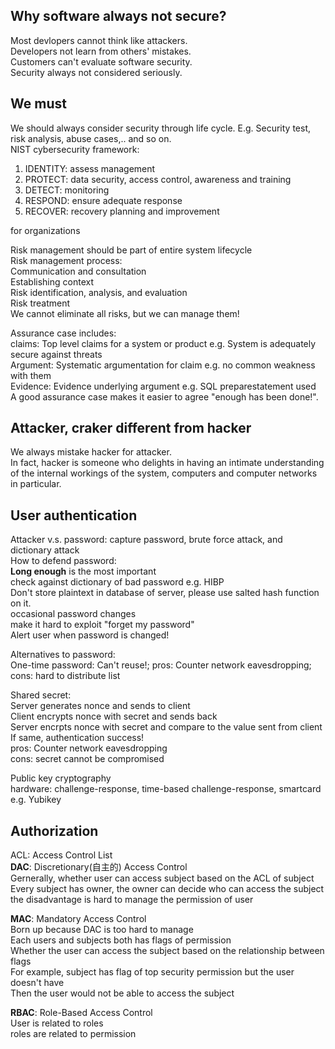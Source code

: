 ## Why software always not secure?
Most devlopers cannot think like attackers.  
Developers not learn from others' mistakes.  
Customers can't evaluate software security.  
Security always not considered seriously.  

## We must
We should always consider security through life cycle. E.g. Security test, risk analysis, abuse cases,.. and so on.  
NIST cybersecurity framework:  
1. IDENTITY: assess management  
2. PROTECT: data security, access control, awareness and training  
3. DETECT: monitoring  
4. RESPOND: ensure adequate response  
5. RECOVER: recovery planning and improvement  

for organizations  

Risk management should be part of entire system lifecycle  
Risk management process:  
Communication and consultation  
Establishing context  
Risk identification, analysis, and evaluation  
Risk treatment  
We cannot eliminate all risks, but we can manage them!  

Assurance case includes:  
claims: Top level claims for a system or product e.g. System is adequately secure against threats  
Argument: Systematic argumentation for claim e.g. no common weakness with them  
Evidence: Evidence underlying argument e.g. SQL preparestatement used  
A good assurance case makes it easier to agree "enough has been done!".

## Attacker, craker different from hacker
We always mistake hacker for attacker.  
In fact, hacker is someone who delights in having an intimate understanding of the internal workings of the system, computers and computer networks in particular.  

## User authentication
Attacker v.s. password: capture password, brute force attack, and dictionary attack  
How to defend password:  
**Long enough** is the most important  
check against dictionary of bad password e.g. HIBP  
Don't store plaintext in database of server, please use salted hash function on it.  
occasional password changes  
make it hard to exploit "forget my password"  
Alert user when password is changed!  

Alternatives to password:  
One-time password: Can't reuse!; pros: Counter network eavesdropping; cons: hard to distribute list  

Shared secret:  
Server generates nonce and sends to client  
Client encrypts nonce with secret and sends back  
Server encrpts nonce with secret and compare to the value sent from client  
If same, authentication success!  
pros: Counter network eavesdropping  
cons: secret cannot be compromised  

Public key cryptography  
hardware: challenge-response, time-based challenge-response, smartcard e.g. Yubikey  

## Authorization
ACL: Access Control List  
**DAC**: Discretionary(自主的) Access Control  
Gernerally, whether user can access subject based on the ACL of subject  
Every subject has owner, the owner can decide who can access the subject  
the disadvantage is hard to manage the permission of user  

**MAC**: Mandatory Access Control  
Born up because DAC is too hard to manage  
Each users and subjects both has flags of permission  
Whether the user can access the subject based on the relationship between flags  
For example, subject has flag of top security permission but the user doesn't have  
Then the user would not be able to access the subject  

**RBAC**: Role-Based Access Control  
User is related to roles  
roles are related to permission
